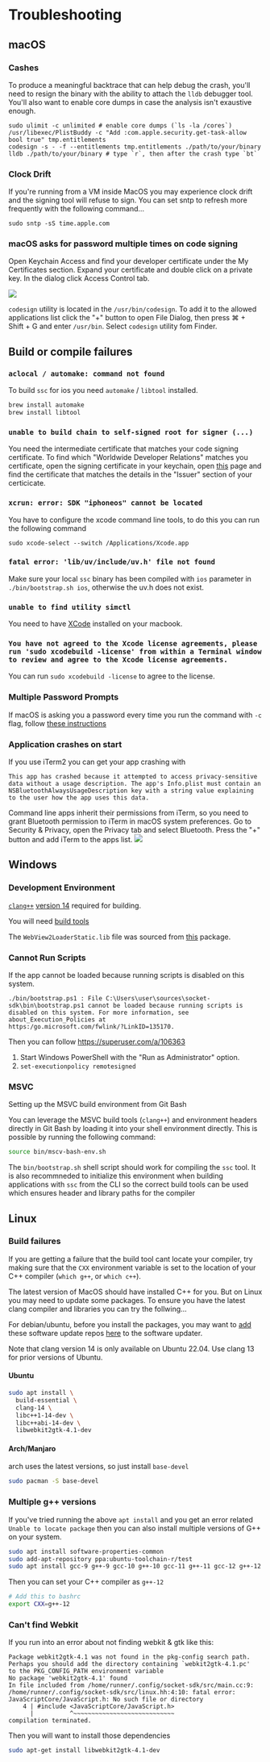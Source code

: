 # Troubleshooting

## macOS

### Cashes

To produce a meaningful backtrace that can help debug the crash, you'll need to
resign the binary with the ability to attach the `lldb` debugger tool. You'll
also want to enable core dumps in case the analysis isn't exaustive enough.

```
sudo ulimit -c unlimited # enable core dumps (`ls -la /cores`)
/usr/libexec/PlistBuddy -c "Add :com.apple.security.get-task-allow bool true" tmp.entitlements
codesign -s - -f --entitlements tmp.entitlements ./path/to/your/binary
lldb ./path/to/your/binary # type `r`, then after the crash type `bt`
```

### Clock Drift

If you're running from a VM inside MacOS you may experience clock drift and the signing
tool will refuse to sign. You can set sntp to refresh more frequently with the following
command...

```
sudo sntp -sS time.apple.com
```

### macOS asks for password multiple times on code signing

Open Keychain Access and find your developer certificate under the My Certificates section.
Expand your certificate and double click on a private key. In the dialog click Access Control tab.

![](../images/screenshots/macos-cert-access-control.png)

`codesign` utility is located in the `/usr/bin/codesign`. To add it to the allowed applications
list click the "+" button to open File Dialog, then press ⌘ + Shift + G and enter `/usr/bin`.
Select `codesign` utility fom Finder.

## Build or compile failures

### `aclocal / automake: command not found`

To build `ssc` for ios you need `automake` / `libtool` installed.

```sh
brew install automake
brew install libtool
```

### `unable to build chain to self-signed root for signer (...)`

You need the intermediate certificate that matches your code signing certificate.
To find which "Worldwide Developer Relations" matches you certificate, open the
signing certificate in your keychain, open [this](https://www.apple.com/certificateauthority/)
page and find the certificate that matches the details in the "Issuer" section
of your certicicate.

### `xcrun: error: SDK "iphoneos" cannot be located`

You have to configure the xcode command line tools, to do this
you can run the following command

```
sudo xcode-select --switch /Applications/Xcode.app
```

### `fatal error: 'lib/uv/include/uv.h' file not found`

Make sure your local `ssc` binary has been compiled with `ios`
parameter in `./bin/bootstrap.sh ios`, otherwise the uv.h
does not exist.

### `unable to find utility simctl`

You need to have [XCode](https://developer.apple.com/xcode/resources/) installed on your macbook.

### `You have not agreed to the Xcode license agreements, please run 'sudo xcodebuild -license' from within a Terminal window to review and agree to the Xcode license agreements.`

You can run `sudo xcodebuild -license` to agree to the license.

### Multiple Password Prompts

If macOS is asking you a password every time you run the command with `-c` flag,
follow [these instructions](/troubleshooting#macos-asks-for-password-multiple-times-on-code-signing)

### Application crashes on start

If you use iTerm2 you can get your app crashing with
```
This app has crashed because it attempted to access privacy-sensitive data without a usage description. The app's Info.plist must contain an NSBluetoothAlwaysUsageDescription key with a string value explaining to the user how the app uses this data.
```
Command line apps inherit their permissions from iTerm, so you need to grant Bluetooth permission to iTerm in macOS system preferences. Go to Security & Privacy, open the Privacy tab and select Bluetooth. Press the "+" button and add iTerm to the apps list.
![](../images/screenshots/macos-bluetooth.png)

## Windows

### Development Environment

[`clang++`][0] [version 14][1] required for building.

You will need [build tools][3]

The `WebView2LoaderStatic.lib` file was sourced from [this][2] package.

[0]:https://github.com/llvm/llvm-project/releases/tag/llvmorg-14.0.0
[1]:https://github.com/llvm/llvm-project/releases/download/llvmorg-14.0.0/LLVM-14.0.0-win64.exe
[2]:https://www.nuget.org/api/v2/package/Microsoft.Web.WebView2/1.0.864.35
[3]:https://visualstudio.microsoft.com/downloads/#build-tools-for-visual-studio-2022

### Cannot Run Scripts

If the app cannot be loaded because running scripts is disabled on this system.

```
./bin/bootstrap.ps1 : File C:\Users\user\sources\socket-sdk\bin\bootstrap.ps1 cannot be loaded because running scripts is
disabled on this system. For more information, see about_Execution_Policies at
https:/go.microsoft.com/fwlink/?LinkID=135170.
```

Then you can follow https://superuser.com/a/106363

1. Start Windows PowerShell with the "Run as Administrator" option.
2. `set-executionpolicy remotesigned`

### MSVC

Setting up the MSVC build environment from Git Bash

You can leverage the MSVC build tools (`clang++`) and environment headers directly in Git Bash by loading it into your shell environment directly.
This is possible by running the following command:

```sh
source bin/mscv-bash-env.sh
```

The `bin/bootstrap.sh` shell script should work for compiling the `ssc` tool.
It is also recommneded to initialize this environment when building applications
with `ssc` from the CLI so the correct build tools can be used which ensures
header and library paths for the compiler

## Linux
### Build failures

If you are getting a failure that the build tool cant locate your
compiler, try making sure that the `CXX` environment variable is
set to the location of your C++ compiler (`which g++`, or `which c++`).

The latest version of MacOS should have installed C++ for you. But
on Linux you may need to update some packages. To ensure you have
the latest clang compiler and libraries you can try the follwing...

For debian/ubuntu, before you install the packages, you may want
to [add][0] these software update repos [here][1] to the software
updater.

Note that clang version 14 is only available on Ubuntu 22.04. Use clang 13
for prior versions of Ubuntu.

#### Ubuntu

```sh
sudo apt install \
  build-essential \
  clang-14 \
  libc++1-14-dev \
  libc++abi-14-dev \
  libwebkit2gtk-4.1-dev
```

[0]:https://linuxize.com/post/how-to-add-apt-repository-in-ubuntu/
[1]:https://apt.llvm.org/

#### Arch/Manjaro

arch uses the latest versions, so just install `base-devel`

``` sh
sudo pacman -S base-devel
```

### Multiple g++ versions

If you've tried running the above `apt install` and you get an error
related `Unable to locate package` then you can also install multiple
versions of G++ on your system.

```sh
sudo apt install software-properties-common
sudo add-apt-repository ppa:ubuntu-toolchain-r/test
sudo apt install gcc-9 g++-9 gcc-10 g++-10 gcc-11 g++-11 gcc-12 g++-12
```

Then you can set your C++ compiler as `g++-12`

```sh
# Add this to bashrc
export CXX=g++-12
```

### Can't find Webkit

If you run into an error about not finding webkit & gtk like this:

```
Package webkit2gtk-4.1 was not found in the pkg-config search path.
Perhaps you should add the directory containing `webkit2gtk-4.1.pc'
to the PKG_CONFIG_PATH environment variable
No package 'webkit2gtk-4.1' found
In file included from /home/runner/.config/socket-sdk/src/main.cc:9:
/home/runner/.config/socket-sdk/src/linux.hh:4:10: fatal error: JavaScriptCore/JavaScript.h: No such file or directory
    4 | #include <JavaScriptCore/JavaScript.h>
      |          ^~~~~~~~~~~~~~~~~~~~~~~~~~~~~
compilation terminated.
```

Then you will want to install those dependencies

```sh
sudo apt-get install libwebkit2gtk-4.1-dev
```

